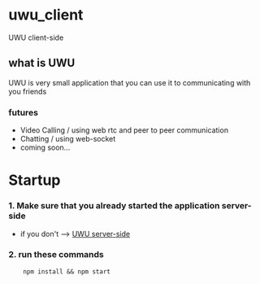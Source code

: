 # uwu_client
UWU client-side

## what is UWU
UWU is very small application that you can use it to communicating with you friends


### **futures**
- Video Calling / using web rtc and peer to peer communication
- Chatting / using web-socket
- coming soon...

# Startup

### 1. Make sure that you already started the application server-side
- if you don't --> [UWU server-side](https://github.com/mezzz-z/uwu.server/tree/master)


###  2. run these commands
```shell
    npm install && npm start
```
